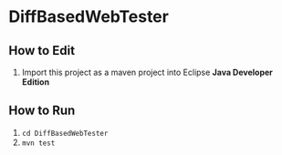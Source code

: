DiffBasedWebTester
==================

## How to Edit
1. Import this project as a maven project into Eclipse **Java Developer Edition**

## How to Run
1. ```cd DiffBasedWebTester```
2. ```mvn test```
